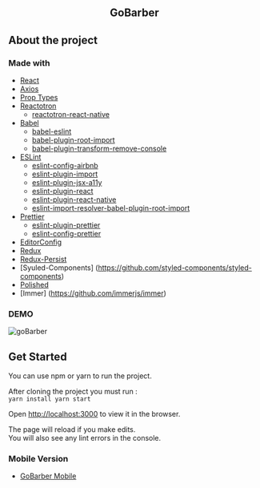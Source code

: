 <br />
<p >
  <h2 align="center">GoBarber</h2>
</p>

## About the project


### Made with 

- [React](http://facebook.github.io/react-native/) 
- [Axios](https://github.com/axios/axios) 
- [Prop Types](https://github.com/facebook/prop-types) 
- [Reactotron](https://github.com/infinitered/reactotron) 
  - [reactotron-react-native](https://github.com/infinitered/reactotron/blob/master/docs/quick-start-react-native.md)
- [Babel](https://babeljs.io/)
  - [babel-eslint](https://github.com/babel/babel-eslint) 
  - [babel-plugin-root-import](https://github.com/entwicklerstube/babel-plugin-root-import) 
  - [babel-plugin-transform-remove-console](https://github.com/babel/minify/tree/master/packages/babel-plugin-transform-remove-console) 
- [ESLint](https://eslint.org/) 
  - [eslint-config-airbnb](https://github.com/airbnb/javascript/tree/master/packages/eslint-config-airbnb)
  - [eslint-plugin-import](https://github.com/benmosher/eslint-plugin-import) 
  - [eslint-plugin-jsx-a11y](https://github.com/evcohen/eslint-plugin-jsx-a11y) 
  - [eslint-plugin-react](https://github.com/yannickcr/eslint-plugin-react)
  - [eslint-plugin-react-native](https://github.com/Intellicode/eslint-plugin-react-native)
  - [eslint-import-resolver-babel-plugin-root-import](https://github.com/olalonde/eslint-import-resolver-babel-root-import) 
- [Prettier](https://prettier.io/)
  - [eslint-plugin-prettier](https://github.com/prettier/eslint-plugin-prettier)
  - [eslint-config-prettier](https://github.com/prettier/eslint-config-prettier)
- [EditorConfig](https://editorconfig.org/)
- [Redux](https://redux.js.org/)
- [Redux-Persist](https://github.com/rt2zz/redux-persist)
- [Syuled-Components] (https://github.com/styled-components/styled-components)
- [Polished](https://github.com/styled-components/polished)
- [Immer] (https://github.com/immerjs/immer)


### DEMO
![goBarber](https://user-images.githubusercontent.com/52503774/72626816-21668d00-392a-11ea-8cf7-4fda6d56f680.gif)

## Get Started
You can use npm or yarn to run the project.

After cloning the project you must run :
</br>
`yarn install
yarn start`

Open [http://localhost:3000](http://localhost:3000) to view it in the browser.

The page will reload if you make edits.<br />
You will also see any lint errors in the console.

### Mobile Version

* [GoBarber Mobile](https://github.com/Wenderson-P/gobarber-mobile)
